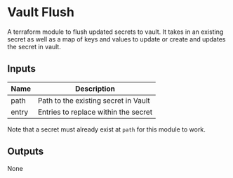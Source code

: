 # Vault Flush

A terraform module to flush updated secrets to vault. It takes in an existing secret as well as a map of keys and values to update or create and updates the secret in vault.

## Inputs

| Name  | Description                          |
|-------|--------------------------------------|
| path  | Path to the existing secret in Vault |
| entry | Entries to replace within the secret |

Note that a secret must already exist at `path` for this module to work.

## Outputs

None
